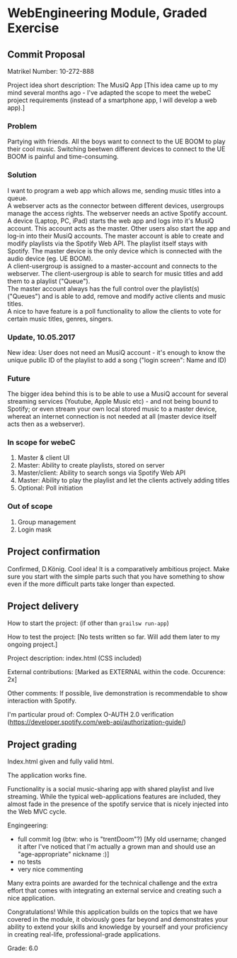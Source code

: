  # WebEngineering Module, Graded Exercise

## Commit Proposal

Matrikel Number: 10-272-888

Project idea short description: The MusiQ App
[This idea came up to my mind several months ago - I've adapted the scope to meet the webeC project requirements (instead of a smartphone app, I will develop a web app).]

### Problem
Partying with friends. All the boys want to connect to the UE BOOM to play their cool music. Switching beetwen different devices to connect to the UE BOOM is painful and time-consuming.

### Solution
I want to program a web app which allows me, sending music titles into a queue.<br>
A webserver acts as the connector between different devices, usergroups manage the access rights. The webserver needs an active Spotify account.<br>
A device (Laptop, PC, iPad) starts the web app and logs into it's MusiQ account. This account acts as the master. Other users also start the app and log-in into their MusiQ accounts. The master account is able to create and modify playlists via the Spotify Web API. The playlist itself stays with Spotify. The master device is the only device which is connected with the audio device (eg. UE BOOM).<br>
A client-usergroup is assigned to a master-account and connects to the webserver. The client-usergroup is able to search for music titles and add them to a playlist ("Queue").<br>
The master account always has the full control over the playlist(s) ("Queues") and is able to add, remove and modify active clients and music titles.<br>
A nice to have feature is a poll functionality to allow the clients to vote for certain music titles, genres, singers.

### Update, 10.05.2017
New idea: User does not need an MusiQ account - it's enough to know the unique public ID of the playlist to add a song ("login screen": Name and ID)

### Future
The bigger idea behind this is to be able to use a MusiQ account for several streaming services (Youtube, Apple Music etc) - and not being bound to Spotify; or even stream your own local stored music to a master device, whereat an internet connection is not needed at all (master device itself acts then as a webserver).

### In scope for webeC
1.  Master & client UI
2.  Master: Ability to create playlists, stored on server
3.  Master/client: Ability to search songs via Spotify Web API
4.  Master: Ability to play the playlist and let the clients actively adding titles
5.  Optional: Poll initiation

### Out of scope
1.  Group management
2.  Login mask

## Project confirmation

Confirmed, D.König.
Cool idea! 
It is a comparatively ambitious project.
Make sure you start with the simple parts such that you have something to show
even if the more difficult parts take longer than expected.

## Project delivery <to be filled by student>

How to start the project: (if other than `grailsw run-app`)

How to test the project:  [No tests written so far. Will add them later to my ongoing project.]

Project description:      index.html (CSS included)

External contributions:	  [Marked as EXTERNAL within the code. Occurence: 2x]

Other comments: 		  If possible, live demonstration is recommendable to show interaction with Spotify.

I'm particular proud of:  Complex O-AUTH 2.0 verification (https://developer.spotify.com/web-api/authorization-guide/)


## Project grading 

Index.html given and fully valid html.

The application works fine.

Functionality is a social music-sharing app with shared playlist and 
live streaming. While the typical web-applications features are included,
they almost fade in the presence of the spotify service that is nicely
injected into the Web MVC cycle.

Engingeering:
- full commit log (btw: who is "trentDoom"?) [My old username; changed it after I've noticed that I'm actually a grown man and should use an "age-appropriate" nickname :)]
- no tests
- very nice commenting

Many extra points are awarded for the technical challenge and the extra effort
that comes with integrating an external service and creating such a nice
application.

Congratulations!
While this application builds on the topics that we have covered in the module,
it obviously goes far beyond and demonstrates your ability to extend your
skills and knowledge by yourself and your proficiency in creating
real-life, professional-grade applications.

Grade: 6.0
